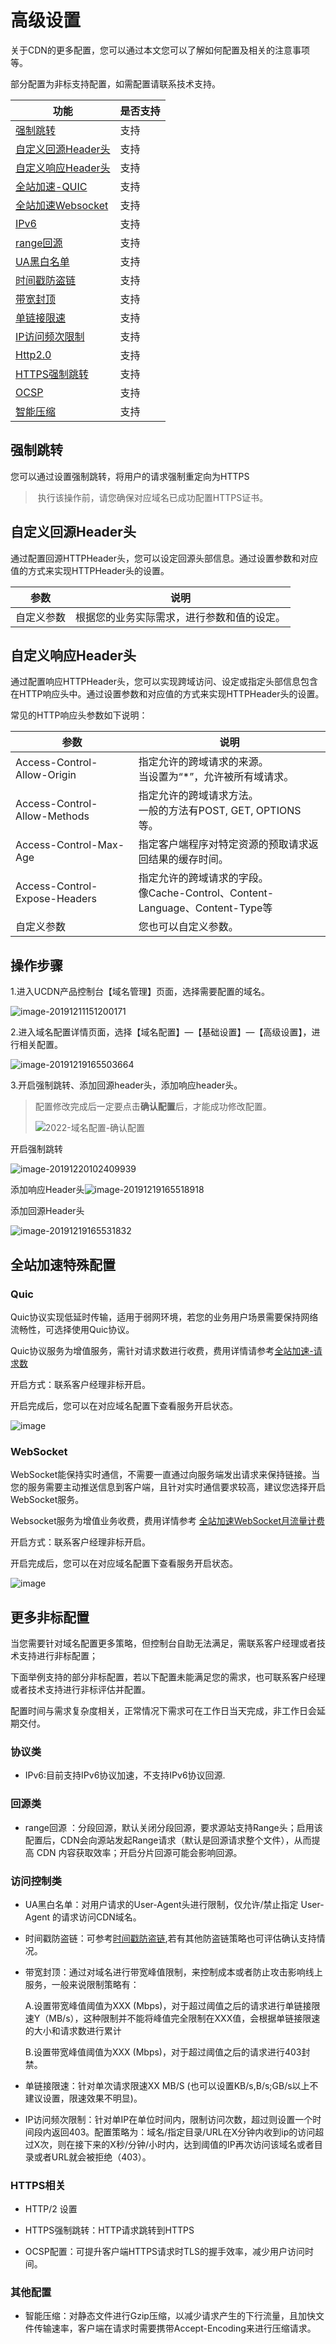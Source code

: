 # 高级设置

关于CDN的更多配置，您可以通过本文您可以了解如何配置及相关的注意事项等。

部分配置为非标支持配置，如需配置请联系技术支持。

|功能|是否支持|
|----|------|
|[强制跳转](https://docs.ucloud.cn/ucdn/domain/config/more?id=%e5%bc%ba%e5%88%b6%e8%b7%b3%e8%bd%ac)|支持|
|[自定义回源Header头](https://docs.ucloud.cn/ucdn/domain/config/more?id=%e8%87%aa%e5%ae%9a%e4%b9%89%e5%9b%9e%e6%ba%90header%e5%a4%b4)|支持|
|[自定义响应Header头](https://docs.ucloud.cn/ucdn/domain/config/more?id=%e8%87%aa%e5%ae%9a%e4%b9%89%e5%93%8d%e5%ba%94header%e5%a4%b4)|支持|
|[全站加速-QUIC](https://docs.ucloud.cn/ucdn/domain/config/more?id=quic)|支持|
|[全站加速Websocket](https://docs.ucloud.cn/ucdn/domain/config/more?id=websocket)|支持|
|[IPv6](https://docs.ucloud.cn/ucdn/domain/config/more?id=%e5%8d%8f%e8%ae%ae%e7%b1%bb)|支持|
|[range回源](https://docs.ucloud.cn/ucdn/domain/config/more?id=%e5%9b%9e%e6%ba%90%e7%b1%bb)|支持|
|[UA黑白名单](https://docs.ucloud.cn/ucdn/domain/config/more?id=%e8%ae%bf%e9%97%ae%e6%8e%a7%e5%88%b6%e7%b1%bb)|支持|
|[时间戳防盗链](https://docs.ucloud.cn/ucdn/domain/config/more?id=%e8%ae%bf%e9%97%ae%e6%8e%a7%e5%88%b6%e7%b1%bb)|支持|
|[带宽封顶](https://docs.ucloud.cn/ucdn/domain/config/more?id=%e8%ae%bf%e9%97%ae%e6%8e%a7%e5%88%b6%e7%b1%bb)|支持|
|[单链接限速](https://docs.ucloud.cn/ucdn/domain/config/more?id=%e8%ae%bf%e9%97%ae%e6%8e%a7%e5%88%b6%e7%b1%bb)|支持|
|[IP访问频次限制](https://docs.ucloud.cn/ucdn/domain/config/more?id=%e8%ae%bf%e9%97%ae%e6%8e%a7%e5%88%b6%e7%b1%bb)|支持|
|[Http2.0](https://docs.ucloud.cn/ucdn/domain/config/more?id=https%e7%9b%b8%e5%85%b3)|支持|
|[HTTPS强制跳转](https://docs.ucloud.cn/ucdn/domain/config/more?id=https%e7%9b%b8%e5%85%b3)|支持|
|[OCSP](https://docs.ucloud.cn/ucdn/domain/config/more?id=https%e7%9b%b8%e5%85%b3)|支持|
|[智能压缩](https://docs.ucloud.cn/ucdn/domain/config/more?id=%e5%85%b6%e4%bb%96%e9%85%8d%e7%bd%ae)|支持|

## 强制跳转

您可以通过设置强制跳转，将用户的请求强制重定向为HTTPS

> 执行该操作前，请您确保对应域名已成功配置HTTPS证书。
>

## 自定义回源Header头

通过配置回源HTTPHeader头，您可以设定回源头部信息。通过设置参数和对应值的方式来实现HTTPHeader头的设置。

| 参数       | 说明                                       |
| ---------- | ------------------------------------------ |
| 自定义参数 | 根据您的业务实际需求，进行参数和值的设定。 |

## 自定义响应Header头

通过配置响应HTTPHeader头，您可以实现跨域访问、设定或指定头部信息包含在HTTP响应头中。通过设置参数和对应值的方式来实现HTTPHeader头的设置。

常见的HTTP响应头参数如下说明：

| 参数                          | 说明                                                         |
| ----------------------------- | ------------------------------------------------------------ |
| Access-Control-Allow-Origin   | 指定允许的跨域请求的来源。<br />当设置为“*”，允许被所有域请求。 |
| Access-Control-Allow-Methods  | 指定允许的跨域请求方法。<br />一般的方法有POST, GET, OPTIONS等。 |
| Access-Control-Max-Age        | 指定客户端程序对特定资源的预取请求返回结果的缓存时间。       |
| Access-Control-Expose-Headers | 指定允许的跨域请求的字段。<br />像Cache-Control、Content-Language、Content-Type等 |
| 自定义参数                    | 您也可以自定义参数。                                         |

## 操作步骤

1.进入UCDN产品控制台【域名管理】页面，选择需要配置的域名。

![image-20191211151200171](../../images/image-20191211151200171.png)

2.进入域名配置详情页面，选择【域名配置】—【基础设置】—【高级设置】，进行相关配置。

![image-20191219165503664](../../images/image-20191219165503664.png)

3.开启强制跳转、添加回源header头，添加响应header头。

>配置修改完成后一定要点击**确认配置**后，才能成功修改配置。
>
>![2022-域名配置-确认配置](../../images/2022-域名配置-确认配置.png)

开启强制跳转

![image-20191220102409939](../../images/image-20191220102409939.png)

添加响应Header头![image-20191219165518918](../../images/image-20191219165518918.png)

添加回源Header头

![image-20191219165531832](../../images/image-20191219165531832.png)


## 全站加速特殊配置

### Quic

Quic协议实现低延时传输，适用于弱网环境，若您的业务用户场景需要保持网络流畅性，可选择使用Quic协议。

Quic协议服务为增值服务，需针对请求数进行收费，费用详情请参考[全站加速-请求数](https://docs.ucloud.cn/ucdn/charge/flowday_new?id=%e5%85%a8%e7%ab%99%e5%8a%a0%e9%80%9f-%e8%af%b7%e6%b1%82%e6%95%b0)

开启方式：联系客户经理非标开启。

开启完成后，您可以在对应域名配置下查看服务开启状态。

![image](https://user-images.githubusercontent.com/89777962/233562214-fc604bf9-9871-41e4-8af6-b48bb1724edd.png)

### WebSocket

WebSocket能保持实时通信，不需要一直通过向服务端发出请求来保持链接。当您的服务需要主动推送信息到客户端，且针对实时通信要求较高，建议您选择开启WebSocket服务。

Websocket服务为增值业务收费，费用详情参考 [全站加速WebSocket月流量计费](https://docs.ucloud.cn/ucdn/charge/month?id=%e5%85%a8%e7%ab%99%e5%8a%a0%e9%80%9fwebsocket%e6%9c%88%e6%b5%81%e9%87%8f%e8%ae%a1%e8%b4%b9)

开启方式：联系客户经理非标开启。

开启完成后，您可以在对应域名配置下查看服务开启状态。

![image](https://user-images.githubusercontent.com/89777962/233562150-ff331a8a-2b6f-47ba-a7fc-0382e11d239c.png)


## 更多非标配置

当您需要针对域名配置更多策略，但控制台自助无法满足，需联系客户经理或者技术支持进行非标配置；

下面举例支持的部分非标配置，若以下配置未能满足您的需求，也可联系客户经理或者技术支持进行非标评估并配置。

配置时间与需求复杂度相关，正常情况下需求可在工作日当天完成，非工作日会延期交付。

### 协议类

* IPv6:目前支持IPv6协议加速，不支持IPv6协议回源.

### 回源类

* range回源 ：分段回源，默认关闭分段回源，要求源站支持Range头；启用该配置后，CDN会向源站发起Range请求（默认是回源请求整个文件），从而提高 CDN 内容获取效率；开启分片回源可能会影响回源。


### 访问控制类

* UA黑白名单：对用户请求的User-Agent头进行限制，仅允许/禁止指定 User-Agent 的请求访问CDN域名。

* 时间戳防盗链：可参考[时间戳防盗链](https://docs.ucloud.cn/ucdn/domain/config/control?id=md5%e9%98%b2%e7%9b%97%e9%93%be),若有其他防盗链策略也可评估确认支持情况。

* 带宽封顶：通过对域名进行带宽峰值限制，来控制成本或者防止攻击影响线上服务，一般来说限制策略有：
  
  A.设置带宽峰值阈值为XXX (Mbps)，对于超过阈值之后的请求进行单链接限速Y（MB/s），这种限制并不能将峰值完全限制在XXX值，会根据单链接限速的大小和请求数进行累计
  
  B.设置带宽峰值阈值为XXX (Mbps)，对于超过阈值之后的请求进行403封禁。
  
* 单链接限速：针对单次请求限速XX MB/S (也可以设置KB/s,B/s;GB/s以上不建议设置，限速效果不明显)。

* IP访问频次限制：针对单IP在单位时间内，限制访问次数，超过则设置一个时间段内返回403。配置策略为：域名/指定目录/URL在X分钟内收到ip的访问超过X次，则在接下来的X秒/分钟/小时内，达到阈值的IP再次访问该域名或者目录或者URL就会被拒绝（403）。

### HTTPS相关

* HTTP/2 设置

* HTTPS强制跳转：HTTP请求跳转到HTTPS

* OCSP配置：可提升客户端HTTPS请求时TLS的握手效率，减少用户访问时间。

### 其他配置

* 智能压缩：对静态文件进行Gzip压缩，以减少请求产生的下行流量，且加快文件传输速率，客户端在请求时需要携带Accept-Encoding来进行压缩请求。
